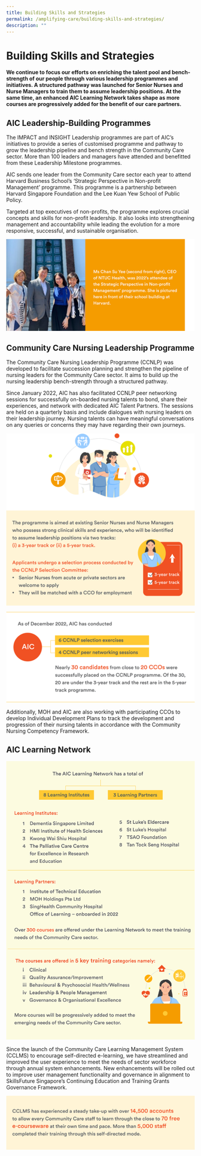 ```yaml
---
title: Building Skills and Strategies
permalink: /amplifying-care/building-skills-and-strategies/
description: ""
---
```

# Building Skills and Strategies
**We continue to focus our efforts on enriching the talent pool and bench-strength of our people through various leadership programmes and initiatives. A structured pathway was launched for Senior Nurses and Nurse Managers to train them to assume leadership positions. At the same time, an enhanced AIC Learning Network takes shape as more courses are progressively added for the benefit of our care partners.**

## AIC Leadership-Building Programmes
The IMPACT and INSIGHT Leadership programmes are part of AIC’s initiatives to provide a series of customised programme and pathway to grow the leadership pipeline and bench strength in the Community Care sector. More than 100 leaders and managers have attended and benefitted from these Leadership Milestone programmes. 

AIC sends one leader from the Community Care sector each year to attend Harvard Business School’s ‘Strategic Perspective in Non-profit Management’ programme. This programme is a partnership between Harvard Singapore Foundation and the Lee Kuan Yew School of Public Policy.

Targeted at top executives of non-profits, the programme explores crucial concepts and skills for non-profit leadership. It also looks into strengthening management and accountability while leading the evolution for a more responsive, successful, and sustainable organisation.

![](/images/ms-chan-su-yee.png)

## Community Care Nursing Leadership Programme
The Community Care Nursing Leadership Programme (CCNLP) was developed to facilitate succession planning and strengthen the pipeline of nursing leaders for the Community Care sector. It aims to build up the nursing leadership bench-strength through a structured pathway.

Since January 2022, AIC has also facilitated CCNLP peer networking sessions for successfully on-boarded nursing talents to bond, share their experiences, and network with dedicated AIC Talent Partners. The sessions are held on a quarterly basis and include dialogues with nursing leaders on their leadership journey. Nursing talents can have meaningful conversations on any queries or concerns they may have regarding their own journeys.

![](/images/3-year-5-year-track.png)

![](/images/6-ccnlp-selection.png)

Additionally, MOH and AIC are also working with participating CCOs to develop Individual Development Plans to track the development and progression of their nursing talents in accordance with the Community Nursing Competency Framework. 

## AIC Learning Network
![](/images/the-aic-learning-network.png)

Since the launch of the Community Care Learning Management System (CCLMS) to encourage self-directed e-learning, we have streamlined and improved the user experience to meet the needs of sector workforce through annual system enhancements. New enhancements will be rolled out to improve user management functionality and governance in alignment to SkillsFuture Singapore’s Continuing Education and Training Grants Governance Framework. 

![](/images/building-skills-and-strategies_12.png)